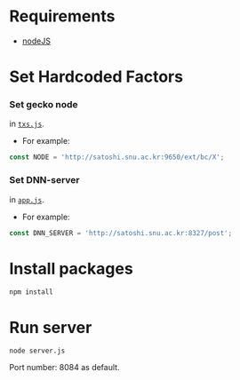 # Requirements
* [nodeJS](https://nodejs.org/en/download/)

# Set Hardcoded Factors

### Set gecko node

in [`txs.js`](https://github.com/t-ava/tava-frontend/blob/66a17e550e5ca30b5047898738a95dd6d5a34314/frontend/public/js/txs.js#L15).

* For example: 
```javascript
const NODE = 'http://satoshi.snu.ac.kr:9650/ext/bc/X';
```

### Set DNN-server

in [`app.js`](https://github.com/t-ava/tava-frontend/blob/66a17e550e5ca30b5047898738a95dd6d5a34314/frontend/public/js/app.js#L17).

* For example: 
```javascript
const DNN_SERVER = 'http://satoshi.snu.ac.kr:8327/post';
```

# Install packages
```
npm install
```

# Run server
```
node server.js
```

Port number: 8084 as default.
